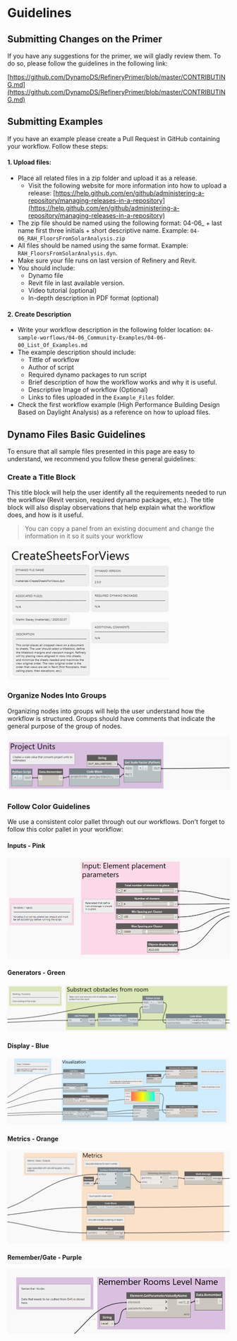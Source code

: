# Guidelines

## Submitting Changes on the Primer

If you have any suggestions for the primer, we will gladly review them. To do so, please follow the guidelines in the following link:

[https://github.com/DynamoDS/RefineryPrimer/blob/master/CONTRIBUTING.md](https://github.com/DynamoDS/RefineryPrimer/blob/master/CONTRIBUTING.md)

## Submitting Examples

If you have an example please create a Pull Request in GitHub containing your workflow. Follow these steps: 

#### **1. Upload files:** 

* Place all related files in a zip folder and upload it as a release. 
  * Visit the following website for more information into how to upload a release: [https://help.github.com/en/github/administering-a-repository/managing-releases-in-a-repository](https://help.github.com/en/github/administering-a-repository/managing-releases-in-a-repository)
* The zip file should be named using the following format: 04-06\_ + last name first three initials + short descriptive name. Example: `04-06_RAH_FloorsFromSolarAnalysis.zip`
* All files should be named using the same format. Example:  `RAH_FloorsFromSolarAnalysis.dyn`.
* Make sure your file runs on last version of Refinery and Revit. 
* You should include: 
  * Dynamo file
  * Revit file in last available version.
  * Video tutorial \(optional\)
  * In-depth description in PDF format \(optional\)

#### 2. Create Description

* Write your workflow description in the following folder location: `04-sample-worflows/04-06_Community-Examples/04-06-00_List_Of_Examples.md`
* The example description should include: 
  * Tittle of workflow
  * Author of script
  * Required dynamo packages to run script
  * Brief description of how the workflow works and why it is useful.
  * Descriptive Image of workflow \(Optional\)
  * Links to files uploaded in the `Example_Files` folder.
* Check the first workflow example \(High Performance Building Design Based on Daylight Analysis\) as a reference on how to upload files. 

## Dynamo Files Basic Guidelines

To ensure that all sample files presented in this page are easy to understand, we recommend you follow these general guidelines:

### Create a Title Block

This title block will help the user identify all the requirements needed to run the workflow \(Revit version, required dynamo packages, etc.\). The title block will also display observations that help explain what the workflow does, and how is it useful.  

> You can copy a panel from an existing document and change the information in it so it suits your workflow

![](../../.gitbook/assets/community2.png)

### Organize Nodes Into Groups

Organizing nodes into groups will help the user understand how the workflow is structured. Groups should have comments that indicate the general purpose of the group of nodes.

![](../../.gitbook/assets/community3.png)

### Follow Color Guidelines

We use a consistent color pallet through out our workflows. Don't forget to follow this color pallet in your workflow:

####  Inputs - Pink

![](../../.gitbook/assets/comunity4.png)

#### Generators - Green

![](../../.gitbook/assets/comunity5.png)

#### Display - Blue

![](../../.gitbook/assets/comunity6.png)

#### Metrics - Orange

![](../../.gitbook/assets/comunity7.png)

#### Remember/Gate - Purple 

![](../../.gitbook/assets/comunity8.png)

